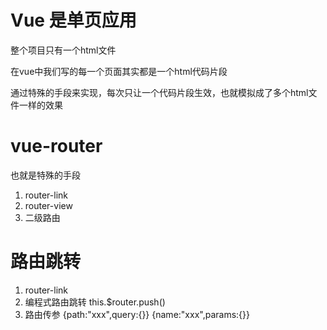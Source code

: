 # Vue 是单页应用
整个项目只有一个html文件

在vue中我们写的每一个页面其实都是一个html代码片段

通过特殊的手段来实现，每次只让一个代码片段生效，也就模拟成了多个html文件一样的效果


# vue-router
也就是特殊的手段

1. router-link
2. router-view
3. 二级路由

# 路由跳转
1. router-link
2. 编程式路由跳转   this.$router.push()
3. 路由传参 
    {path:"xxx",query:{}}
    {name:"xxx",params:{}}